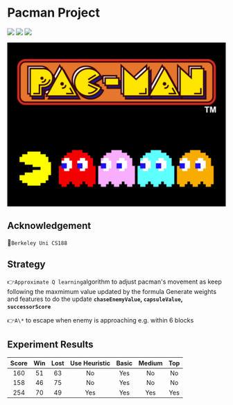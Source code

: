 # Pacman Project 
![](https://img.shields.io/badge/Game-Pacman-green.svg)
![](https://img.shields.io/badge/Strategy-ApproximateQ&A*-blue.svg)
![](https://img.shields.io/badge/Language-python2-orange.svg)

![image](https://github.com/alanwangwyz/AI-pacman/blob/master/image/facebook-messenger-pac-man.png)

## Acknowledgement ##
🔐`Berkeley Uni CS188`

## Strategy ##
👉`Approximate Q learning`algorithm to adjust pacman's movement as keep following the maxmimum value updated by the formula
Generate weights and features to do the update
__`chaseEnemyValue`, `capsuleValue`, `successorScore`__

👉`A\*` to escape when enemy is approaching e.g. within 6 blocks



## Experiment Results ##
| Score | Win | Lost | Use Heuristic | Basic | Medium | Top |
| :---: | :--:| :--: | :-----------: |   :-: |  :-:   | :-: |
|  160  |  51 |  63  |      No       |   Yes |  No    |  No |
|  158  |  46 |  75  |      No       |   Yes |  No    |  No |
|  254  |  70 |  49  |      Yes      |   Yes |  Yes   |  Yes |
